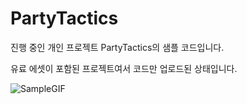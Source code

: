 # PartyTactics
진행 중인 개인 프로젝트 PartyTactics의 샘플 코드입니다.

유료 에셋이 포함된 프로젝트여서 코드만 업로드된 상태입니다.


![SampleGIF](https://github.com/user-attachments/assets/1f73d27d-fa88-4ce6-8d65-345f0d375ea8)

